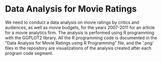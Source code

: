 # Data Analysis for Movie Ratings

We need to conduct a data analysis on movie ratings by critics and audiences, as well as movie budgets, for the years 2007-2011 for an article for a movie analytics firm. 
The analysis is performed using R programming with the GGPLOT2 library.
All the R programming code is documented in the "Data Analysis for Movie Ratings using R Programming" file, and the '.png' files in the repository are visualizations of the analysis created after each program code segment.